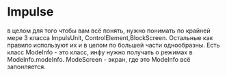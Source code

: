 Impulse
=======

в целом для того чтобы вам всё понять, нужно понимать по крайней мере 3 класса
ImpulsUnit, ControlElement,BlockScreen. Остальные как правило используют их и в целом по большей части однообразны.
Есть класс ModeInfo - это класс, инфу нужно получать о режимах в ModeInfo.modeInfo.
ModeScreen - экран, где это ModeInfo всё запонляется.
